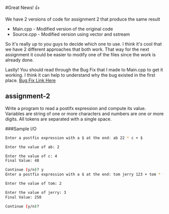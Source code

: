 #Great News! :+1: 

We have 2 versions of code for assignment 2 that produce the same result
*  Main.cpp - Modified version of the original code
*  Source.cpp - Modified version using vector and sstream

So it's really up to you guys to decide which one to use. I think it's cool that we have 2 different approaches that both work. That way for the next assignment it could be easier to modify one of the files since the work is already done.

Lastly! You should read through the Bug Fix that I made to Main.cpp to get it working. I think it can help to understand why the bug existed in the first place. [Bug Fix Link Here](https://github.com/csuf-thumbsup/assignment-2/issues/1)
## assignment-2
Write a program to read a postifx expression and compute its value. Variables are string of one or more characters and numbers are one or more digits. All tokens are separated with a single space.

###Sample I/O
```sh
Enter a postfix expression with a $ at the end: ab 22 * c + $

Enter the value of ab: 2

Enter the value of c: 4
Final Value: 48

Continue (y/n)? y
Enter a postfix expression with a $ at the end: tom jerry 123 + tom * - $

Enter the value of tom: 2

Enter the value of jerry: 3
Final Value: 250

Continue (y/n)?
```

